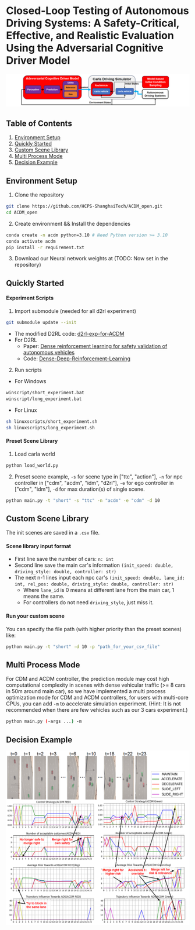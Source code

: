 # Closed-Loop Testing of Autonomous Driving Systems: A Safety-Critical, Effective, and Realistic Evaluation Using the Adversarial Cognitive Driver Model

![Platform](images/platform.png)
## Table of Contents
1. [Environment Setup](#environment-setup)
2. [Quickly Started](#quickly-started)
3. [Custom Scene Library](#custom-scene-library)
4. [Multi Process Mode](#multi-process-mode)
5. [Decision Example](#decision-example)
## Environment Setup
1. Clone the repository
```bash
git clone https://github.com/HCPS-ShanghaiTech/ACDM_open.git
cd ACDM_open
```
2. Create environment && Install the dependencies
```bash
conda create -n acdm python=3.10 # Need Python version >= 3.10
conda activate acdm
pip install -r requirement.txt
```
3. Download our Neural network weights at (TODO: Now set in the repository)
## Quickly Started
#### Experiment Scripts
1. Import submodule (needed for all d2rl experiment)
```bash
git submodule update --init
```
- The modified D2RL code: [d2rl-exp-for-ACDM](https://github.com/qj-hcps/d2rl-exp-for-ACDM)
- For D2RL
  - Paper: [Dense reinforcement learning for safety validation of autonomous vehicles](https://www.nature.com/articles/s41586-023-05732-2)
  - Code: [Dense-Deep-Reinforcement-Learning
](https://github.com/michigan-traffic-lab/Dense-Deep-Reinforcement-Learning?tab=readme-ov-file)
2. Run scripts
- For Windows
```bash
winscript/short_experiment.bat
winscript/long_experiment.bat
```
- For Linux
```bash
sh linuxscripts/short_experiment.sh
sh linuxscripts/long_experiment.sh
```
#### Preset Scene Library
1. Load carla world
```bash
python load_world.py
```
2. Preset scene example, `-s` for scene type in ["ttc", "action"], `-n` for npc controller in ["cdm", "acdm", "idm", "d2rl"], `-e` for ego controller in ["cdm", "idm"], `-d` for max duration(s) of single scene.
```bash
python main.py -t "short" -s "ttc" -n "acdm" -e "cdm" -d 10
```
## Custom Scene Library
The init scenes are saved in a `.csv` file.
#### Scene library input format
- First line save the number of cars: `n: int`
- Second line save the main car's information `(init_speed: double, driving_style: double, controller: str)`
- The next n-1 lines input each npc car's `(init_speed: double, lane_id: int, rel_pos: double, driving_style: double, controller: str)`
    - Where `lane_id` is 0 means at different lane from the main car, 1 means the same.
    - For controllers do not need `driving_style`, just miss it.

#### Run your custom scene
You can specify the file path (with higher priority than the preset scenes) like:
```bash
python main.py -t "short" -d 10 -p "path_for_your_csv_file"
```

## Multi Process Mode
For CDM and ACDM controller, the prediction module may cost high computational complexity in scenes with dense vehicular traffic (>= 8 cars in 50m around main car), so we have implemented a multi process optimization mode for CDM and ACDM controllers, for users with multi-core CPUs, you can add `-m` to accelerate simulation experiment.
(Hint: It is not recommended when there are few vehicles such as our 3 cars experiment.)
```bash
python main.py (-args ...) -m
```

## Decision Example
![Exp](images/exp.png)